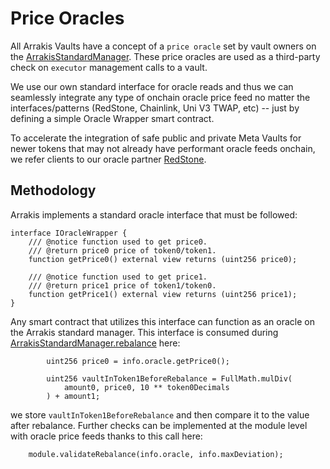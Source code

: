 # Price Oracles

All Arrakis Vaults have a concept of a `price oracle` set by vault owners on the [ArrakisStandardManager](./technicalReference/metaVaults/core/contract.ArrakisStandardManager.md). These price oracles are used as a third-party check on `executor` management calls to a vault.

We use our own standard interface for oracle reads and thus we can seamlessly integrate any type of onchain oracle price feed no matter the interfaces/patterns (RedStone, Chainlink, Uni V3 TWAP, etc) -- just by defining a simple Oracle Wrapper smart contract.

To accelerate the integration of safe public and private Meta Vaults for newer tokens that may not already have performant oracle feeds onchain, we refer clients to our oracle partner [RedStone](https://redstone.finance/).

## Methodology

Arrakis implements a standard oracle interface that must be followed:

```solidity
interface IOracleWrapper {
    /// @notice function used to get price0.
    /// @return price0 price of token0/token1.
    function getPrice0() external view returns (uint256 price0);

    /// @notice function used to get price1.
    /// @return price1 price of token1/token0.
    function getPrice1() external view returns (uint256 price1);
}
```

Any smart contract that utilizes this interface can function as an oracle on the Arrakis standard manager. This interface is consumed during [ArrakisStandardManager.rebalance](./technicalReference/metaVaults/core/contract.ArrakisStandardManager.md#rebalance) here:

```solidity
        uint256 price0 = info.oracle.getPrice0();

        uint256 vaultInToken1BeforeRebalance = FullMath.mulDiv(
            amount0, price0, 10 ** token0Decimals
        ) + amount1;
```

we store `vaultInToken1BeforeRebalance` and then compare it to the value after rebalance. Further checks can be implemented at the module level with oracle price feeds thanks to this call here:

```solidity
    module.validateRebalance(info.oracle, info.maxDeviation);
```
